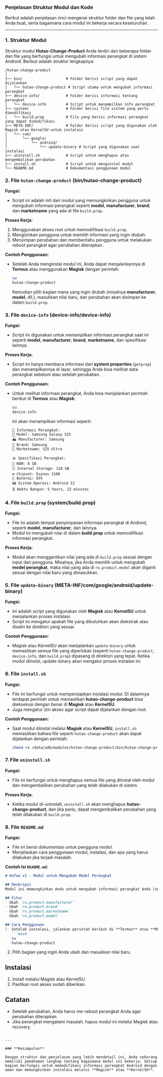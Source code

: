 ### **Penjelasan Struktur Modul dan Kode**

Berikut adalah penjelasan rinci mengenai struktur folder dan file yang telah Anda buat, serta bagaimana cara modul ini bekerja secara keseluruhan.

---

### **1. Struktur Modul**

Struktur modul **Hutao-Change-Product** Anda terdiri dari beberapa folder dan file yang berfungsi untuk mengubah informasi perangkat di sistem Android. Berikut adalah struktur lengkapnya:

```
/hutao-change-product
│
├── bin/                    # Folder berisi script yang dapat dijalankan
│   └── hutao-change-product # Script utama untuk mengubah informasi perangkat
├── device-info/            # Folder berisi informasi tentang perangkat
│   └── device-info         # Script untuk menampilkan info perangkat
├── system/                 # Folder berisi file sistem yang perlu dimodifikasi
│   └── build.prop          # File yang berisi informasi perangkat yang dapat dimodifikasi
├── META-INF/               # Folder berisi script yang digunakan oleh Magisk atau KernelSU untuk instalasi
│   └── com/
│       └── google/
│           └── android/
│               └── update-binary # Script yang digunakan saat instalasi
├── uninstall.sh            # Script untuk menghapus atau mengembalikan perubahan
├── install.sh              # Script untuk menginstal modul
└── README.md               # Dokumentasi penggunaan modul
```

### **2. File `hutao-change-product`** (bin/hutao-change-product)

**Fungsi:**
- Script ini adalah inti dari modul yang memungkinkan pengguna untuk mengubah informasi perangkat seperti **model**, **manufacturer**, **brand**, dan **marketname** yang ada di file `build.prop`.

**Proses Kerja:**
1. Menggunakan akses root untuk memodifikasi `build.prop`.
2. Mengizinkan pengguna untuk memilih informasi yang ingin diubah.
3. Menyimpan perubahan dan memberitahu pengguna untuk melakukan reboot perangkat agar perubahan diterapkan.

**Contoh Penggunaan:**
- Setelah Anda menginstal modul ini, Anda dapat menjalankannya di **Termux** atau menggunakan **Magisk** dengan perintah:
  ```bash
  su
  hutao-change-product
  ```
  Kemudian pilih bagian mana yang ingin diubah (misalnya **manufacturer**, **model**, dll.), masukkan nilai baru, dan perubahan akan disimpan ke dalam `build.prop`.

### **3. File `device-info`** (device-info/device-info)

**Fungsi:**
- Script ini digunakan untuk menampilkan informasi perangkat saat ini seperti **model**, **manufacturer**, **brand**, **marketname**, dan spesifikasi lainnya.

**Proses Kerja:**
- Script ini hanya membaca informasi dari **system properties** (`getprop`) dan menampilkannya di layar, sehingga Anda bisa melihat data perangkat sebelum atau setelah perubahan.

**Contoh Penggunaan:**
- Untuk melihat informasi perangkat, Anda bisa menjalankan perintah berikut di **Termux** atau **Magisk**:
  ```bash
  su
  device-info
  ```
  Ini akan menampilkan informasi seperti:
  ```
  📢 Informasi Perangkat:
  📌 Model: Samsung Galaxy S25
  🏭 Manufacturer: Samsung
  🔖 Brand: Samsung
  📱 Marketname: S25 Ultra

  📊 Spesifikasi Perangkat:
  💾 RAM: 8 GB
  🗄️ Internal Storage: 128 GB
  ⚙️ Chipset: Exynos 2100
  🔋 Baterai: 85%
  📟 Sistem Operasi: Android 12
  ⏳ Waktu Bangun: 5 hours, 22 minutes
  ```

### **4. File `build.prop`** (system/build.prop)

**Fungsi:**
- File ini adalah tempat penyimpanan informasi perangkat di Android, seperti **model**, **manufacturer**, dan lainnya.
- Modul ini mengubah nilai di dalam **build.prop** untuk memodifikasi informasi perangkat.

**Proses Kerja:**
- Modul akan menggantikan nilai yang ada di `build.prop` sesuai dengan input dari pengguna. Misalnya, jika Anda memilih untuk mengubah **model perangkat**, maka nilai yang ada di `ro.product.model` akan diganti sesuai dengan nilai baru yang dimasukkan.

### **5. File `update-binary`** (META-INF/com/google/android/update-binary)

**Fungsi:**
- Ini adalah script yang digunakan oleh **Magisk** atau **KernelSU** untuk menjalankan proses instalasi.
- Script ini mengatur apakah file yang dibutuhkan akan diekstrak atau disalin ke direktori yang sesuai.

**Contoh Penggunaan:**
- Magisk atau KernelSU akan menjalankan `update-binary` untuk memastikan semua file yang diperlukan (seperti `hutao-change-product`, `device-info`, dan `build.prop`) dipasang di direktori yang tepat. Ketika modul diinstal, update-binary akan mengatur proses instalasi ini.

### **6. File `install.sh`**

**Fungsi:**
- File ini berfungsi untuk mempersiapkan instalasi modul. Di dalamnya terdapat perintah untuk memastikan **hutao-change-product** bisa dieksekusi dengan benar di **Magisk** atau **KernelSU**.
- Juga mengatur izin akses agar script dapat dijalankan dengan root.

**Contoh Penggunaan:**
- Saat modul diinstal melalui **Magisk** atau **KernelSU**, `install.sh` memastikan bahwa file seperti `hutao-change-product` akan dapat dijalankan dengan perintah:
  ```bash
  chmod +x /data/adb/modules/hutao-change-product/bin/hutao-change-product
  ```

### **7. File `uninstall.sh`**

**Fungsi:**
- File ini berfungsi untuk menghapus semua file yang diinstal oleh modul dan mengembalikan perubahan yang telah dilakukan di sistem.

**Proses Kerja:**
- Ketika modul di-uninstall, `uninstall.sh` akan menghapus **hutao-change-product**, dan jika perlu, dapat mengembalikan perubahan yang telah dilakukan di `build.prop`.

### **8. File `README.md`**

**Fungsi:**
- File ini berisi dokumentasi untuk pengguna modul.
- Menjelaskan cara penggunaan modul, instalasi, dan apa yang harus dilakukan jika terjadi masalah.

**Contoh Isi `README.md`:**
```markdown
# HuTao v1 - Modul untuk Mengubah Model Perangkat

## Deskripsi
Modul ini memungkinkan Anda untuk mengubah informasi perangkat Anda (seperti model, manufacturer, dan lainnya) secara langsung melalui Termux atau Magisk.

## Fitur
- Ubah `ro.product.manufacturer`
- Ubah `ro.product.brand`
- Ubah `ro.product.marketname`
- Ubah `ro.product.model`

## Cara Penggunaan
1. Setelah instalasi, jalankan perintah berikut di **Termux** atau **Magisk**:
   ```bash
   su
   hutao-change-product
   ```
2. Pilih bagian yang ingin Anda ubah dan masukkan nilai baru.

## Instalasi
1. Install melalui Magisk atau KernelSU.
2. Pastikan root akses sudah diberikan.

## Catatan
- Setelah perubahan, Anda harus me-reboot perangkat Anda agar perubahan diterapkan.
- Jika perangkat mengalami masalah, hapus modul ini melalui Magisk atau recovery.
```

---

### **Kesimpulan**

Dengan struktur dan penjelasan yang lebih mendetail ini, Anda sekarang memiliki pemahaman lengkap tentang bagaimana modul ini bekerja. Setiap bagian berfungsi untuk memodifikasi informasi perangkat Android dengan aman dan memungkinkan instalasi melalui **Magisk** atau **KernelSU**.

